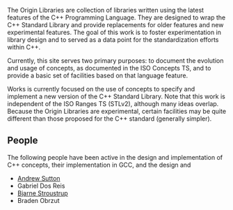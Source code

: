 The Origin Libraries are collection of libraries written using the
latest features of the C++ Programming Language. They are designed
to wrap the C++ Standard Library and provide replacements for older
features and new experimental features. The goal of this work is
to foster experimentation in library design and to served as a data
point for the standardization efforts within C++.

Currently, this site serves two primary purposes: to document the 
evolution and usage of concepts, as documented in the ISO Concepts TS, 
and to provide a basic set of facilities based on that language feature.

Works is currently focused on the use of concepts to specify and 
implement a new version of the C++ Standard Library. Note that this 
work is independent of the ISO Ranges TS (STLv2), although many ideas 
overlap. Because the Origin Libraries are experimental, certain
facilities may be quite different than those proposed for the C++
standard (generally simpler).

## People

The following people have been active in the design and implementation
of C++ concepts, their implementation in GCC, and the design and

- [Andrew Sutton](http://asutton.github.io/)
- Gabriel Dos Reis
- [Bjarne Stroustrup](http://www.stroustrup.com/)
- Braden Obrzut
